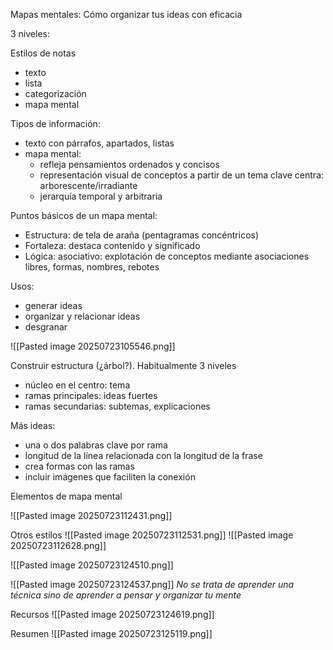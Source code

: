 Mapas mentales: Cómo organizar tus ideas con eficacia

3 niveles:

Estilos de notas
- texto
- lista
- categorización
- mapa mental

Tipos de información:
- texto con párrafos, apartados, listas
- mapa mental:
	- refleja pensamientos ordenados y concisos
	- representación visual de conceptos a partir de un tema clave centra: arborescente/irradiante
	- jerarquía temporal y arbitraria

Puntos básicos de un mapa mental:
- Estructura: de tela de araña (pentagramas concéntricos)
- Fortaleza: destaca contenido y significado
- Lógica: asociativo: explotación de conceptos mediante asociaciones libres, formas, nombres, rebotes

Usos:
- generar ideas
- organizar y relacionar ideas
- desgranar

![[Pasted image 20250723105546.png]]

Construir estructura (¿árbol?). Habitualmente 3 niveles
- núcleo en el centro: tema
- ramas principales: ideas fuertes
- ramas secundarias: subtemas, explicaciones

Más ideas:
 - una o dos palabras clave por rama
 - longitud de la línea relacionada con la longitud de la frase
 - crea formas con las ramas
 - incluir imágenes que faciliten la conexión

Elementos de mapa mental

![[Pasted image 20250723112431.png]]

Otros estilos
![[Pasted image 20250723112531.png]]
![[Pasted image 20250723112628.png]]

![[Pasted image 20250723124510.png]]

![[Pasted image 20250723124537.png]]
*No se trata de aprender una técnica sino de aprender a pensar y organizar tu mente*


Recursos
![[Pasted image 20250723124619.png]]

Resumen
![[Pasted image 20250723125119.png]]